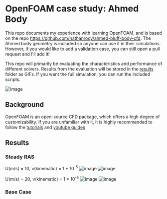 # OpenFOAM case study: Ahmed Body

This repo documents my experience with learning OpenFOAM, and is based on the repo https://github.com/nathanrooy/ahmed-bluff-body-cfd. 
The Ahmed body geometry is included so anyone can use it in their simulations. However, if you would like to add a validation case, you can still open a pull request and I'll add it!

This repo will primarily be evaluating the characteristics and performance of different solvers. Results from the evaluation will be stored in the [results](results) folder as GIFs. If you want the full simulation, you can run the included scripts.

![image](https://github.com/user-attachments/assets/c677a258-b179-4985-a416-d7f2458df916)

## Background

OpenFOAM is an open-source CFD package, which offers a high degree of customizability. If you are unfamiliar with it, it is highly recommended to follow the [tutorials](https://cfd.direct/openfoam/documentation/) and [youtube guides](https://www.youtube.com/watch?v=IMoFaZcPifM&list=PLvkU6i2iQ2fobFabvgRFeCGsHOqJ8iB5W&index=1)

## Results

### Steady RAS
U(m/s) = 10, &#957;(kinematic) = 1 * 10<sup>-5</sup>
![image](https://github.com/user-attachments/assets/4564481a-d196-4301-bf87-d30f1f46dd18)
![image](https://github.com/user-attachments/assets/ff0b892b-c3fc-4819-b3de-2284d27a030b)

U(m/s) = 20, &#957;(kinematic) = 1 * 10<sup>-5</sup>
![image](https://github.com/user-attachments/assets/7a650b63-ee61-4faf-a5cd-1c98eb15d9bb)
![image](https://github.com/user-attachments/assets/d0b7d515-62d0-499d-b661-fcda41896216)

### Base Case 
